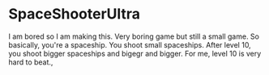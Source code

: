 # SpaceShooterUltra
I am bored so I am making this. Very boring game but still a small game. So basically, you're a spaceship. You shoot small spaceships. After level 10, you shoot bigger spaceships and bigegr and bigger. For me, level 10 is very hard to beat.,
